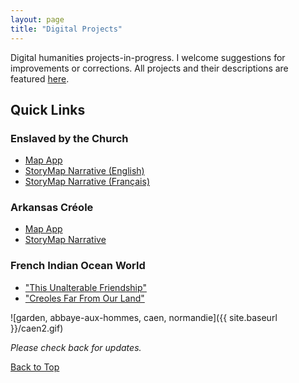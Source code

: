 ```yaml
---
layout: page
title: "Digital Projects"
---
```


Digital humanities projects-in-progress. I welcome suggestions for improvements or corrections. All projects and their descriptions are featured [here](https://gislabualr.maps.arcgis.com/home/user.html?user=nmarvin1_GISandData).

## Quick Links

### Enslaved by the Church
- [Map App](https://gislabualr.maps.arcgis.com/apps/instant/sidebar/index.html?appid=e89b39a7dadf4f6fb5184b7c694f02ac)  
- [StoryMap Narrative (English)](https://storymaps.arcgis.com/stories/68ea1822adba48acadb2848f40b29048)  
- [StoryMap Narrative (Français)](https://storymaps.arcgis.com/stories/08351cc5814c4d6e9d1672145575b422)  

### Arkansas Créole
- [Map App](https://gislabualr.maps.arcgis.com/apps/instant/sidebar/index.html?appid=274918c16c384b2eae7ead967f951336)  
- [StoryMap Narrative](https://storymaps.arcgis.com/stories/f7eb9937a53846c4ab0f1f1812d24a7c)  

### French Indian Ocean World
- ["This Unalterable Friendship"](https://storymaps.arcgis.com/stories/5a50f7f5c7824506a3256a0e8b496dcf)  
- ["Creoles Far From Our Land"](https://storymaps.arcgis.com/stories/a4727bb429634c28a27c7b217e345419)  

![garden, abbaye-aux-hommes, caen, normandie]({{ site.baseurl }}/caen2.gif)

*Please check back for updates.*

[Back to Top](#)
